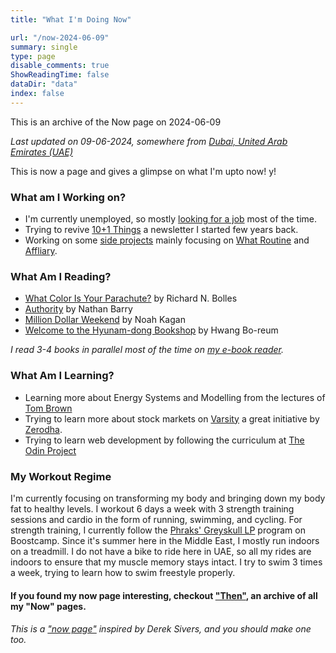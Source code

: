 ```yaml
---
title: "What I'm Doing Now"

url: "/now-2024-06-09"
summary: single
type: page
disable_comments: true
ShowReadingTime: false
dataDir: "data"
index: false
---
```


This is an archive of the Now page on 2024-06-09



*Last updated on 09-06-2024, somewhere from [Dubai, United Arab Emirates (UAE)](https://what3words.com/siblings.twitches.scan)*

This is now a page and gives a glimpse on what I'm upto now! y!



### What am I Working on?

- I'm currently unemployed, so mostly [looking for a job](/hire) most of the time. 
- Trying to revive [10+1 Things](https://rishikesh.substack.com/) a newsletter I started few years back.
- Working on some [side projects](/projects) mainly focusing on [What Routine](https://whatroutine.com) and [Affliary](https://affiliary.com).








### What Am I Reading?

- [What Color Is Your Parachute?](https://www.amazon.com/What-Color-Your-Parachute-Meaningful/dp/1984861204/ref=sr_1_1?sr=8-1) by Richard N. Bolles
- [Authority](https://geni.us/rsh-authority) by Nathan Barry
- [Million Dollar Weekend](https://geni.us/rsh-million-dollar) by Noah Kagan
- [Welcome to the Hyunam-dong Bookshop](https://geni.us/rsh-hyunam) by Hwang Bo-reum

*I read 3-4 books in parallel most of the time on [my e-book reader](https://geni.us/rsh-kindle-paperwhite).*

### What Am I Learning?
- Learning more about Energy Systems and Modelling from the lectures of [Tom Brown](https://nworbmot.org/teaching.html)
- Trying to learn more about stock markets on [Varsity](https://zerodha.com/varsity/) a great initiative by [Zerodha](https://zerodha.com/open-account?c=KSO559).
- Trying to learn web development by following the curriculum at [The Odin Project](https://zerodha.com/open-account?c=KSO559)



### My Workout Regime

I'm currently focusing on transforming my body and bringing down my body fat to healthy levels. I workout 6 days a week with 3 strength training sessions and cardio in the form of running, swimming, and cycling. For strength training, I currently follow the [Phraks' Greyskull LP](https://www.boostcamp.app/coaches/r-fitness/greyskull-linear-progression) program on Boostcamp. Since it's summer here in the Middle East, I mostly run indoors on a treadmill. I do not have a bike to ride here in UAE, so all my rides are indoors to ensure that my muscle memory stays intact. I try to swim 3 times a week, trying to learn how to swim freestyle properly.


#### If you found my now page interesting, checkout ["Then"](/then), an archive of all my "Now" pages.


###### This is a ["now page"](https://nownownow.com/) inspired by Derek Sivers, and you should make one too.




